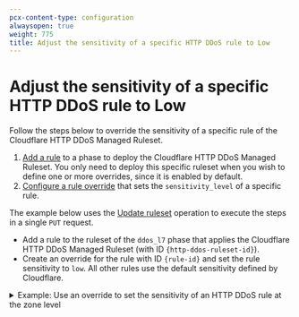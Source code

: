 ```yaml
---
pcx-content-type: configuration
alwaysopen: true
weight: 775
title: Adjust the sensitivity of a specific HTTP DDoS rule to Low
---
```


# Adjust the sensitivity of a specific HTTP DDoS rule to Low

Follow the steps below to override the sensitivity of a specific rule of the Cloudflare HTTP DDoS Managed Ruleset.

1.  [Add a rule](/ruleset-engine/basic-operations/deploy-rulesets/) to a phase to deploy the Cloudflare HTTP DDoS Managed Ruleset. You only need to deploy this specific ruleset when you wish to define one or more overrides, since it is enabled by default.
2.  [Configure a rule override](/ruleset-engine/managed-rulesets/override-managed-ruleset/) that sets the `sensitivity_level` of a specific rule.

The example below uses the [Update ruleset](/ruleset-engine/rulesets-api/update/) operation to execute the steps in a single `PUT` request.

- Add a rule to the ruleset of the `ddos_l7` phase that applies the Cloudflare HTTP DDoS Managed Ruleset (with ID `{http-ddos-ruleset-id}`).
- Create an override for the rule with ID `{rule-id}` and set the rule sensitivity to `low`. All other rules use the default sensitivity defined by Cloudflare.

<details>
<summary>Example: Use an override to set the sensitivity of an HTTP DDoS rule at the zone level</summary>
<div>

```curl
curl -X PUT \
-H "X-Auth-Email: user@cloudflare.com" \
-H "X-Auth-Key: REDACTED" \
"https://api.cloudflare.com/client/v4/zones/{zone-id}/rulesets/phases/ddos_l7/entrypoint" \
-d '{
  "rules": [
    {
      "action": "execute",
      "expression": "true",
      "action_parameters": {
        "id": "{http-ddos-ruleset-id}",
        "overrides": {
          "rules": [
            {
              "id": "{rule-id}",
              "sensitivity_level": "low"
            }
          ]
        }
      }
    }
  ]
}'
```

</div>
</details>
